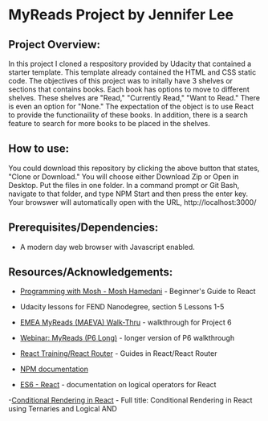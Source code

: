 # MyReads Project by Jennifer Lee

## Project Overview:

In this project I cloned a respository provided by Udacity that contained a starter template. This template already contained the HTML and CSS static code. The objectives of this project was to initally have 3 shelves or sections that contains books. Each book has options to move to different shelves. These shelves are "Read," "Currently Read," "Want to Read." There is even an option for "None." The expectation of the object is to use React to provide the functionaility of these books. In addition, there is a search feature to search for more books to be placed in the shelves.

## How to use:

You could download this repository by clicking the above button that states, "Clone or Download." You will choose either Download Zip or Open in Desktop. Put the files in one folder. In a command prompt or Git Bash, navigate to that folder, and type NPM Start and then press the enter key. Your browswer will automatically open with the URL, http://localhost:3000/

## Prerequisites/Dependencies:

- A modern day web browser with Javascript enabled.

## Resources/Acknowledgements:

- [Programming with Mosh - Mosh Hamedani](https://www.youtube.com/watch?v=Ke90Tje7VS0&feature=youtu.be) - Beginner's Guide to React

- Udacity lessons for FEND Nanodegree, section 5 Lessons 1-5

- [EMEA MyReads (MAEVA) Walk-Thru](https://www.youtube.com/watch?v=i6L2jLHV9j8) - walkthrough for Project 6

- [Webinar: MyReads (P6 Long)](https://www.youtube.com/watch?v=acJHkd6K5kI&=&feature=youtu.be) - longer version of P6 walkthrough

- [React Training/React Router](https://reacttraining.com/react-router/web/guides/philosophy) - Guides in React/React Router

- [NPM documentation ](https://docs.npmjs.com/cli/start)
- [ES6 - React](https://github.com/discountry/ES6-for-React/blob/master/logical-operators.md) - documentation on logical operators for React

-[Conditional Rendering in React](https://medium.freecodecamp.org/conditional-rendering-in-react-using-ternaries-and-logical-and-7807f53b6935) - Full title: Conditional Rendering in React using Ternaries and Logical AND
